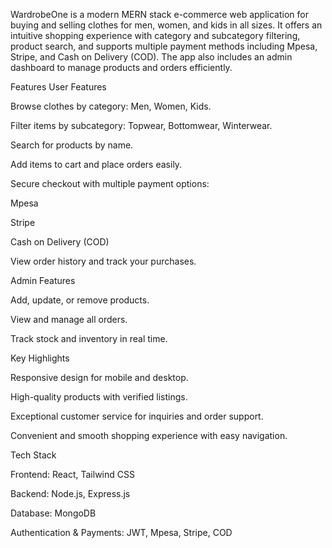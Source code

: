 WardrobeOne is a modern MERN stack e-commerce web application for buying and selling clothes for men, women, and kids in all sizes. It offers an intuitive shopping experience with category and subcategory filtering, product search, and supports multiple payment methods including Mpesa, Stripe, and Cash on Delivery (COD). The app also includes an admin dashboard to manage products and orders efficiently.

Features
User Features

Browse clothes by category: Men, Women, Kids.

Filter items by subcategory: Topwear, Bottomwear, Winterwear.

Search for products by name.

Add items to cart and place orders easily.

Secure checkout with multiple payment options:

Mpesa

Stripe

Cash on Delivery (COD)

View order history and track your purchases.

Admin Features

Add, update, or remove products.

View and manage all orders.

Track stock and inventory in real time.

Key Highlights

Responsive design for mobile and desktop.

High-quality products with verified listings.

Exceptional customer service for inquiries and order support.

Convenient and smooth shopping experience with easy navigation.

Tech Stack

Frontend: React, Tailwind CSS

Backend: Node.js, Express.js

Database: MongoDB

Authentication & Payments: JWT, Mpesa, Stripe, COD
